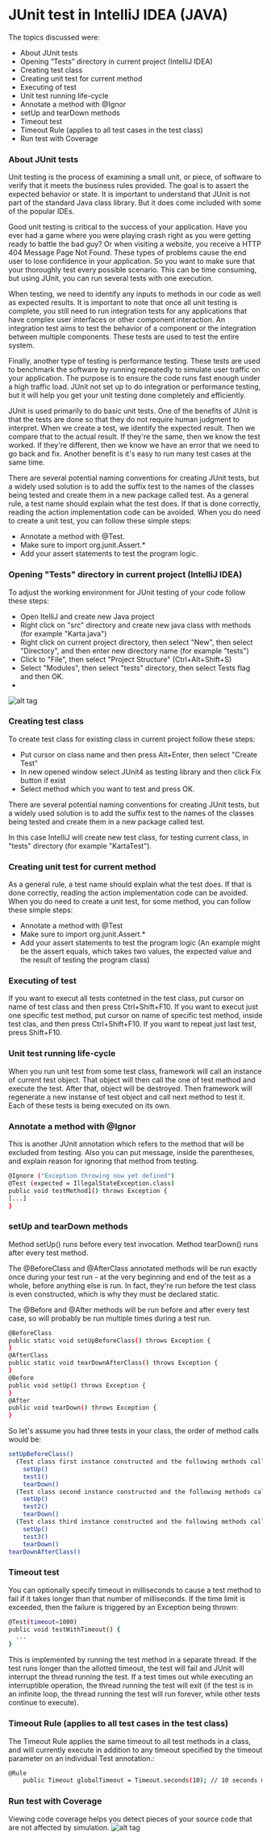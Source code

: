 # JUnit test in IntelliJ IDEA (JAVA)

The topics discussed were:
  - About JUnit tests
  - Opening “Tests” directory in current project (IntelliJ IDEA)
  - Creating test class
  - Creating unit test for current method
  - Executing of test
  - Unit test running life-cycle
  - Annotate a method with @Ignor
  - setUp and tearDown methods
  - Timeout test
  - Timeout Rule (applies to all test cases in the test class)
  - Run test with Coverage
  
### About JUnit tests

Unit testing is the process of examining a small unit, or piece, of software to verify that it meets the business rules provided. The goal is to assert the expected behavior or state. It is important to understand that JUnit is not part of the standard Java class library. But it does come included with some of the popular IDEs. 

Good unit testing is critical to the success of your application. Have you ever had a game where you were playing crash right as you were getting ready to battle the bad guy? Or when visiting a website, you receive a HTTP 404 Message Page Not Found. These types of problems cause the end user to lose confidence in your application. So you want to make sure that your thoroughly test every possible scenario. This can be time consuming, but using JUnit, you can run several tests with one execution.

When testing, we need to identify any inputs to methods in our code as well as expected results. It is important to note that once all unit testing is complete, you still need to run integration tests for any applications that have complex user interfaces or other component interaction. An integration test aims to test the behavior of a component or the integration between multiple components. These tests are used to test the entire system.

Finally, another type of testing is performance testing. These tests are used to benchmark the software by running repeatedly to simulate user traffic on your application. The purpose is to ensure the code runs fast enough under a high traffic load. JUnit not set up to do integration or performance testing, but it will help you get your unit testing done completely and efficiently.

JUnit is used primarily to do basic unit tests. One of the benefits of JUnit is that the tests are done so that they do not require human judgment to interpret. When we create a test, we identify the expected result. Then we compare that to the actual result. If they're the same, then we know the test worked. If they're different, then we know we have an error that we need to go back and fix. Another benefit is it's easy to run many test cases at the same time.

There are several potential naming conventions for creating JUnit tests, but a widely used solution is to add the suffix test to the names of the classes being tested and create them in a new package called test. As a general rule, a test name should explain what the test does. If that is done correctly, reading the action implementation code can be avoided. When you do need to create a unit test, you can follow these simple steps:
 - Annotate a method with @Test.
 - Make sure to import org.junit.Assert.*
 - Add your assert statements to test the program logic.

### Opening "Tests" directory in current project (IntelliJ IDEA) 

To adjust the working environment for JUnit testing of your code follow these steps:
- Open ItelliJ and create new Java project
- Right click on "src" directory and create new java class with methods (for example "Karta.java")
- Right click on current project directory, then select "New", then select "Directory", and then enter new directory name (for example "tests")
- Click to "File", then select "Project Structure" (Ctrl+Alt+Shift+S)
- Select "Modules", then select "tests" directory, then select Tests flag and then OK.
-
![alt tag](https://raw.githubusercontent.com/digital-cube/edu/master/git/2016-09-23-git/git.png)

### Creating test class

To create test class for existing class in current project follow these steps:
- Put cursor on class name and then press Alt+Enter, then select "Create Test"
- In new opened window select JUnit4 as testing library and then click Fix button if exist
- Select method which you want to test and press OK.

There are several potential naming conventions for creating JUnit tests, but a widely used solution is to add the suffix test to the names of the classes being tested and create them in a new package called test.

In this case IntelliJ will create new test class, for testing current class, in "tests" directory (for example "KartaTest").

### Creating unit test for current method
As a general rule, a test name should explain what the test does. If that is done correctly, reading the action implementation code can be avoided. 
When you do need to create a unit test, for some method, you can follow these simple steps:
 - Annotate a method with @Test
 - Make sure to import org.junit.Assert.*
 - Add your assert statements to test the program logic (An example might be the assert equals, which takes two values, the expected value and the result of testing the program class)

### Executing of test
If you want to execut all tests contetned in the test class, put cursor on name of test class and then press Ctrl+Shift+F10.
If you want to execut just one specific test method, put cursor on name of specific test method, inside test clas, and then press Ctrl+Shift+F10.
If you want to repeat just last test, press Shift+F10.

### Unit test running life-cycle 
When you run unit test from some test class, framework will call an instance of current test object. That object will then call the one of test method and execute the test. After that, object will be destroyed. 
Then framework will regenerate a new instanse of test object and call next method to test it.
Each of these tests is being executed on its own.

### Annotate a method with @Ignor
This is another JUnit annotation which refers to the method that will be excluded from testing. Also you can put message, inside the parentheses, and explain reason for ignoring that method from testing.
```sh
@Ignore ("Exception throwing now yet defined")
@Test (expected = IllegalStateException.class)
public void testMethod1() throws Exception {
[...]
}
```

### setUp and tearDown methods
Method setUp() runs before every test invocation. Method tearDown() runs after every test method. 

The @BeforeClass and @AfterClass annotated methods will be run exactly once during your test run - at the very beginning and end of the test as a whole, before anything else is run. In fact, they're run before the test class is even constructed, which is why they must be declared static.

The @Before and @After methods will be run before and after every test case, so will probably be run multiple times during a test run.
```sh
@BeforeClass
public static void setUpBeforeClass() throws Exception {
}
@AfterClass
public static void tearDownAfterClass() throws Exception {
}
@Before
public void setUp() throws Exception {
}
@After
public void tearDown() throws Exception {
}
```

So let's assume you had three tests in your class, the order of method calls would be:

```sh
setUpBeforeClass()
  (Test class first instance constructed and the following methods called on it)
    setUp()
    test1()
    tearDown()
  (Test class second instance constructed and the following methods called on it)
    setUp()
    test2()
    tearDown()
  (Test class third instance constructed and the following methods called on it)
    setUp()
    test3()
    tearDown()
tearDownAfterClass()
```
### Timeout test
You can optionally specify timeout in milliseconds to cause a test method to fail if it takes longer than that number of milliseconds. If the time limit is exceeded, then the failure is triggered by an Exception being thrown:
```sh
@Test(timeout=1000)
public void testWithTimeout() {
  ...
}
```
This is implemented by running the test method in a separate thread. If the test runs longer than the allotted timeout, the test will fail and JUnit will interrupt the thread running the test. If a test times out while executing an interruptible operation, the thread running the test will exit (if the test is in an infinite loop, the thread running the test will run forever, while other tests continue to execute).

### Timeout Rule (applies to all test cases in the test class)
The Timeout Rule applies the same timeout to all test methods in a class, and will currently execute in addition to any timeout specified by the timeout parameter on an individual Test annotation.:
```sh
@Rule
    public Timeout globalTimeout = Timeout.seconds(10); // 10 seconds max per method tested

```
### Run test with Coverage
Viewing code coverage helps you detect pieces of your source code that are not affected by simulation.
![alt tag](https://raw.githubusercontent.com/digital-cube/edu/master/git/2016-09-23-git/git.png)
  



